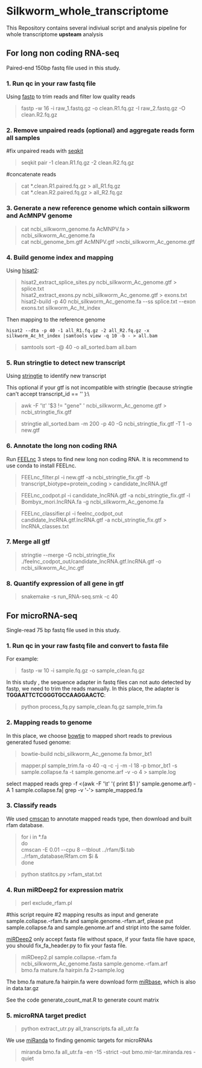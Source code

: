 # Silkworm_whole_transcriptome
 This Repository contains several indiviual script and analysis pipeline for whole transcriptome **upsteam** analysis

## For long non coding RNA-seq
Paired-end 150bp fastq file used in this study.

### 1. Run qc in your raw fastq file 

Using [fastp](https://github.com/OpenGene/fastp) to trim reads and filter low quality reads

>fastp -w 16 -i raw_1.fastq.gz -o clean.R1.fq.gz -I raw_2.fastq.gz -O clean.R2.fq.gz

### 2. Remove unpaired reads (optional) and aggregate reads form all samples 

#fix unpaired reads with [seqkit](https://bioinf.shenwei.me/seqkit/usage/)
>seqkit pair -1 clean.R1.fq.gz -2 clean.R2.fq.gz

#concatenate reads 
>cat *.clean.R1.paired.fq.gz > all_R1.fq.gz\
>cat *.clean.R2.paired.fq.gz > all_R2.fq.gz


### 3. Generate a new reference genome which contain silkworm and AcMNPV genome

>cat ncbi_silkworm_genome.fa AcMNPV.fa > ncbi_silkworm_Ac_genome.fa \
cat ncbi_genome_bm.gtf AcMNPV.gtf >ncbi_silkworm_Ac_genome.gtf

### 4. Build genome index and mapping

Using [hisat2](https://github.com/DaehwanKimLab/hisat2):
>hisat2_extract_splice_sites.py ncbi_silkworm_Ac_genome.gtf > splice.txt\
hisat2_extract_exons.py ncbi_silkworm_Ac_genome.gtf > exons.txt\
hisat2-build -p 40 ncbi_silkworm_Ac_genome.fa --ss splice.txt --exon exons.txt silkworm_Ac_ht_index

Then mapping to the reference genome

`hisat2 --dta -p 40 -1 all_R1.fq.gz -2 all_R2.fq.gz -x silkworm_Ac_ht_index |samtools view -q 10 -b - > all.bam`

>samtools sort -@ 40 -o all_sorted.bam all.bam

### 5. Run stringtie to detect new transcript

Using [stringtie](https://github.com/gpertea/stringtie) to identify new transcript

This optional if your gtf is not incompatible with stringtie (because stringtie can't accept transcript_id == '' ):\
>awk -F '\t' '$3 != "gene" ' ncbi_silkworm_Ac_genome.gtf > ncbi_stringtie_fix.gtf

>stringtie all_sorted.bam -m 200 -p 40 -G ncbi_stringtie_fix.gtf -T 1 -o new.gtf

### 6. Annotate the long non coding RNA
Run [FEELnc](https://github.com/tderrien/FEELnc) 3 steps to find new long non coding RNA.
It is recommend to use conda to install FEELnc.
>FEELnc_filter.pl -i new.gtf -a ncbi_stringtie_fix.gtf -b transcript_biotype=protein_coding 
\> candidate_lncRNA.gtf

>FEELnc_codpot.pl -i candidate_lncRNA.gtf 
-a ncbi_stringtie_fix.gtf -l Bombyx_mori.lncRNA.fa -g ncbi_silkworm_Ac_genome.fa

>FEELnc_classifier.pl -i feelnc_codpot_out candidate_lncRNA.gtf.lncRNA.gtf -a ncbi_stringtie_fix.gtf > lncRNA_classes.txt

### 7. Merge all gtf
>stringtie --merge -G ncbi_stringtie_fix ./feelnc_codpot_out/candidate_lncRNA.gtf.lncRNA.gtf -o ncbi_silkworm_Ac_lnc.gtf

### 8. Quantify expression of all gene in gtf
>snakemake -s run_RNA-seq.smk -c 40

## For microRNA-seq

Single-read 75 bp fastq file used in this study.

### 1. Run qc in your raw fastq file and convert to fasta file
For example:
>fastp -w 10 -i sample.fq.gz -o sample_clean.fq.gz 

In this study , the sequence adapter in fastq files can not auto detected by fastp, we need to trim the reads manually. In this place, the adapter is **TGGAATTCTCGGGTGCCAAGGAACTC**:
>python process_fq.py sample_clean.fq.gz sample_trim.fa

### 2. Mapping reads to genome

In this place, we choose [bowtie](https://github.com/BenLangmead/bowtie) to mapped short reads to previous generated fused genome:
>bowtie-build ncbi_silkworm_Ac_genome.fa bmor_bt1

>mapper.pl sample_trim.fa -o 40 -q -c -j -m -l 18 -p bmor_bt1 
-s sample.collapse.fa -t sample.genome.arf -v -o 4 > sample.log

select mapped reads
grep -f <(awk -F '\t' '{ print $1 }' sample.genome.arf) -A 1 sample.collapse.fa| grep -v '-'> sample_mapped.fa

### 3. Classify reads  
We used [cmscan](https://docs.rfam.org/en/latest/genome-annotation.html) to annotate mapped reads type, then download and built rfam database.
>for i in *.fa\
do\
cmscan -E 0.01 --cpu 8 --tblout ../rfam/$i.tab  ../rfam_database/Rfam.cm $i &\
done

>python statitcs.py >rfam_stat.txt

### 4. Run miRDeep2 for expression matrix

>perl exclude_rfam.pl

#this script require #2 mapping results as input and generate sample.collapse.-rfam.fa and sample.genome.-rfam.arf, please put sample.collapse.fa and sample.genome.arf and stript into the same folder.

[miRDeep2](https://github.com/rajewsky-lab/mirdeep2) only accept fasta file without space, if your fasta file have space, you should fix_fa_header.py to fix your fasta file.

>miRDeep2.pl sample.collapse.-rfam.fa \
ncbi_silkworm_Ac_genome.fasta sample.genome.-rfam.arf \
bmo.fa mature.fa hairpin.fa 2>sample.log



The bmo.fa mature.fa hairpin.fa were download form [miRbase](https://www.mirbase.org/ftp.shtml), which is also in data.tar.gz

See the code generate_count_mat.R to generate count matrix

### 5. microRNA target predict

>python extract_utr.py all_transcripts.fa all_utr.fa

We use [miRanda](https://cbio.mskcc.org/miRNA2003/miranda.html) to finding genomic targets for microRNAs

>miranda bmo.fa all_utr.fa  -en -15 -strict -out bmo.mir-tar.miranda.res -quiet
